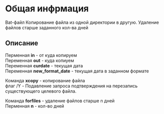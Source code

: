 # Общая инфрмация
Bat-файл
Копирование файла из одной директории в другую.
Удаление файлов старше заданного кол-ва дней

## Описание

Перменная **in** - от куда копируем  
Переменная **out** - куда копиуем  
Переменная **curdate** - текущая дата  
Переменная **new_format_date** - текущая дата в заданном формате

Команда **xcopy** - копирование файла  
флаг /Y - Подавление запроса подтверждения на перезапись существующего целевого файла.

Команда **forfiles** - удаление файлов старше n дней  
Перменная **n** - кол-во дней
